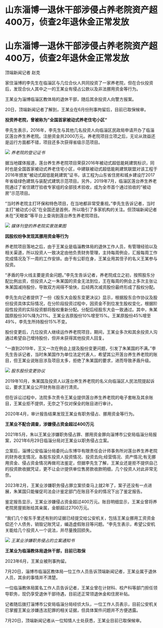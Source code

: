 # 山东淄博一退休干部涉侵占养老院资产超400万，侦查2年退休金正常发放

# 山东淄博一退休干部涉侵占养老院资产超400万，侦查2年退休金正常发放

顶端新闻记者 赵克

家住淄博的李先生在临淄区与几位合伙人共同投资了一家养老院，但在合伙投资后，发现合伙人其中之一的王某业有侵占公款以及非法挪用资金等行为。

王某业为淄博临淄区教体局的退休干部，随后其余投资人向警方报案。

20日，顶端新闻记者了解到，王某业在6月份刑事拘留后，目前已取保候审。

**投资养老院，曾被称为”全国首家被动式养老住宅小区“**

李先生表示，2016年，李先生与其他几名投资人向临淄区民政局申请开办了临淄区莲台养生养老院。注册资金共2000万元。养老院项目立项之后，无论从效益还是运行方面都不错，项目还多次获得省级示范项目。

![](https://inews.gtimg.com/om_bt/OFvCO3bJFSLRURLCXeW_hMSJiDgjA51306Wl7cYqLNLWAAA/1000)
_养老院的登记证书_

据当地媒体报道，莲台养生养老院项目荣获2016年被动式超低能耗建筑标识，同时也是全国首家被动式养老住宅小区，中建联被动式超低能耗建筑联盟对该工程于2016年颁发“被动式超低能耗建筑”证书，该工程为山东省住房和城乡建设厅2017年省级绿色建筑与装配式建筑示范项目。另外，2019年7月，临淄区莲台养生养老院通过了省住建厅验收专家组的全部技术验收，成为全市首个通过验收的“被动房”示范项目。

“当时养老院主打环保和特色项目，在当地都非常受重视。”李先生告诉记者，当时主打”被动式小区”在全国还是首例，所以吸引了多家机构的关注。但顶端新闻记者未在“天眼查”等平台上查询到莲台养生养老院项目。

![](https://inews.gtimg.com/om_bt/OyqlkwwTX7A5cfz5APOoooAKzKxyfzK5l24jzznyU9pIYAA/1000)
_媒体刊登的养老院实景效果图_

**因股权纷争发现其挪用资金等行为**

养老院项目落地之后，由于王某业是临淄教体局的退休工作人员，有管理经验以及相关渠道，所以投资人一致决定由他负责财务管理，主持每周例会，汇报每周工作完成情况及下一周的工作安排。由于有公职在身，王某业用其侄子的名义王某参与投资。

“矛盾的导火线主要是资金问题。”李先生告诉记者，养老院成立之初，按照股东分配比例出资，但投资人之一朱某国的资金无法到位，王在每周的例会上多次主张让朱某国减持股份，导致双方闹得不愉快，后经两次减资股份最终形成了股权分配。

李先生向记者提供了一份《股东大会股东变更决议》显示，根据股东合作协议及股份投资具体实际情况，在分阶段投资过程中，因资金不到位发生股权变化，根据阶段性投资的实际投资额将股权重新分配。分配后经股东大会一致通过。其中，朱某国原股份30%降为21%。王某业吉原股份10%增至15%。王某原股份45%增至49%，李先生所持股份15%不变。

股份变更后，几位投资人继续运作养老院项目，期间，王某业多次和其余投资人沟通过希望自己增持股份，但并未获得其他投资人回复。

“一直到2019年，王又一次在例会上提及股份变更问题，引发了朱某国的不满。”李先生告诉记者，当时朱某国作为单位法定代表人，希望其公开莲台养生养老院的账目，但王某业说账目涉及项目太多，拒绝了朱某国的要求，进而导致矛盾升级。

![](https://inews.gtimg.com/om_bt/OIRJoojhOn0kLcRa-E1vRWen5rtPopbsdh5EAUWp5nodcAA/1000)
_股东股份变更协议_

2019年10月，朱某国及投资人以莲台养生养老院的名义向临淄区人民法院提起诉讼，要求王某业公开财务账目进行清资。

但在诉讼过程中，法院多次责令王某业提供莲台养生养老院的电子套帐及其余账目，王某业拒不提供，无奈之下仅对保全的账目进行审计。

2020年4月，审计报告结果发现王某业有职务侵占、挪用资金等行为。

**王某业不配合调查，涉嫌侵占资金超过400万元**

2021年5月，朱以王某业涉嫌职务侵占罪、挪用资金罪向淄博市公安局临淄分局报案，2021年6月29日临淄分局对王某业以职务侵占立案。

立案后，淄博公安临淄分局委托山东博华有限责任会计师事务所对莲台养生养老院的财务收支情况，各股东投资人投资情况、投资去向;经营情况、资产情况;有无挪用资金、侵占资金情况再做司法鉴定，但据李先生了解，王某业还是拒不提供自己的投资款收据凭证，更不让会计提供单位售房款收款明细，几个投资人对此非常无奈。

2023年2月，王某业涉嫌职务侵占罪立案侦查马上就2年了，案子还没有一点进展，朱某国只能催促司法会计鉴定部门在账目不全的情况下出了鉴定报告。

鉴定报告显示，王某业涉嫌侵占资金超过400万元。账目明细显示，王某业曾将养老院房屋抵账给其亲属，金额超过2700万元。

“我们几个股东手里还有别的证据已经提交给公安机关，包括王某业挪用工资资金偿还个人债务，销毁记账凭证，编造虚假账目等问题。“李先生表示，希望公安机关能给几个投资人一个说法，并尽量挽回损失。

![](https://inews.gtimg.com/om_bt/OIP62C2Q8FxPbKakRwZTShF4xqYIxUhBeF3LOVhKG-7e8AA/1000)
_王某业涉嫌职务侵占的立案通知书_

**王某业为临淄教体局退休干部，目前已取保**

2023年6月，王某业被刑事拘留。

7月20日，淄博市临淄区教体局一位工作人员告诉顶端新闻记者，王某业属于退休人员，其余的事情并不清楚。

一位临淄教体局匿名工作人员告诉记者，王某业曾在计财科、校产科等部门担任领导职务，现仍享受退休干部待遇，目前还正常领退休金和住房补贴。

记者随后拨打淄博市公安局临淄分局经侦大队，一位工作人员表示，目前公安机关已掌握王某业涉嫌违法犯罪的相关证据，但具体案件问题并不方便透露。

7月20日，顶端新闻记者从一位知情人士处获悉，王某业目前已取保候审。

